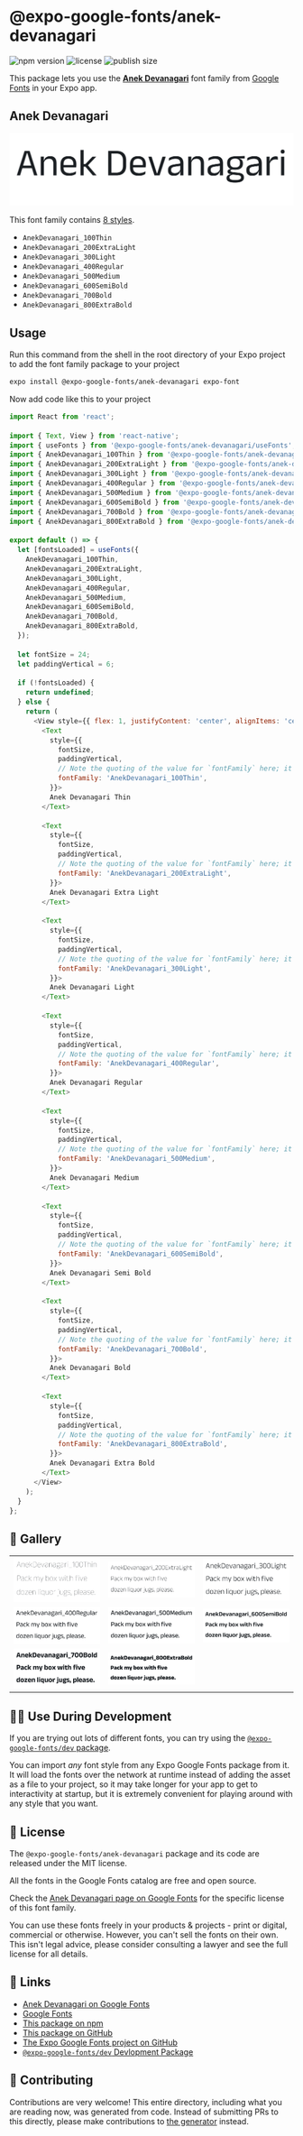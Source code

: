# @expo-google-fonts/anek-devanagari

![npm version](https://flat.badgen.net/npm/v/@expo-google-fonts/anek-devanagari)
![license](https://flat.badgen.net/github/license/expo/google-fonts)
![publish size](https://flat.badgen.net/packagephobia/install/@expo-google-fonts/anek-devanagari)

This package lets you use the [**Anek Devanagari**](https://fonts.google.com/specimen/Anek+Devanagari) font family from [Google Fonts](https://fonts.google.com/) in your Expo app.

## Anek Devanagari

![Anek Devanagari](./font-family.png)

This font family contains [8 styles](#-gallery).

- `AnekDevanagari_100Thin`
- `AnekDevanagari_200ExtraLight`
- `AnekDevanagari_300Light`
- `AnekDevanagari_400Regular`
- `AnekDevanagari_500Medium`
- `AnekDevanagari_600SemiBold`
- `AnekDevanagari_700Bold`
- `AnekDevanagari_800ExtraBold`

## Usage

Run this command from the shell in the root directory of your Expo project to add the font family package to your project
```sh
expo install @expo-google-fonts/anek-devanagari expo-font
```

Now add code like this to your project
```js
import React from 'react';

import { Text, View } from 'react-native';
import { useFonts } from '@expo-google-fonts/anek-devanagari/useFonts';
import { AnekDevanagari_100Thin } from '@expo-google-fonts/anek-devanagari/100Thin';
import { AnekDevanagari_200ExtraLight } from '@expo-google-fonts/anek-devanagari/200ExtraLight';
import { AnekDevanagari_300Light } from '@expo-google-fonts/anek-devanagari/300Light';
import { AnekDevanagari_400Regular } from '@expo-google-fonts/anek-devanagari/400Regular';
import { AnekDevanagari_500Medium } from '@expo-google-fonts/anek-devanagari/500Medium';
import { AnekDevanagari_600SemiBold } from '@expo-google-fonts/anek-devanagari/600SemiBold';
import { AnekDevanagari_700Bold } from '@expo-google-fonts/anek-devanagari/700Bold';
import { AnekDevanagari_800ExtraBold } from '@expo-google-fonts/anek-devanagari/800ExtraBold';

export default () => {
  let [fontsLoaded] = useFonts({
    AnekDevanagari_100Thin,
    AnekDevanagari_200ExtraLight,
    AnekDevanagari_300Light,
    AnekDevanagari_400Regular,
    AnekDevanagari_500Medium,
    AnekDevanagari_600SemiBold,
    AnekDevanagari_700Bold,
    AnekDevanagari_800ExtraBold,
  });

  let fontSize = 24;
  let paddingVertical = 6;

  if (!fontsLoaded) {
    return undefined;
  } else {
    return (
      <View style={{ flex: 1, justifyContent: 'center', alignItems: 'center' }}>
        <Text
          style={{
            fontSize,
            paddingVertical,
            // Note the quoting of the value for `fontFamily` here; it expects a string!
            fontFamily: 'AnekDevanagari_100Thin',
          }}>
          Anek Devanagari Thin
        </Text>

        <Text
          style={{
            fontSize,
            paddingVertical,
            // Note the quoting of the value for `fontFamily` here; it expects a string!
            fontFamily: 'AnekDevanagari_200ExtraLight',
          }}>
          Anek Devanagari Extra Light
        </Text>

        <Text
          style={{
            fontSize,
            paddingVertical,
            // Note the quoting of the value for `fontFamily` here; it expects a string!
            fontFamily: 'AnekDevanagari_300Light',
          }}>
          Anek Devanagari Light
        </Text>

        <Text
          style={{
            fontSize,
            paddingVertical,
            // Note the quoting of the value for `fontFamily` here; it expects a string!
            fontFamily: 'AnekDevanagari_400Regular',
          }}>
          Anek Devanagari Regular
        </Text>

        <Text
          style={{
            fontSize,
            paddingVertical,
            // Note the quoting of the value for `fontFamily` here; it expects a string!
            fontFamily: 'AnekDevanagari_500Medium',
          }}>
          Anek Devanagari Medium
        </Text>

        <Text
          style={{
            fontSize,
            paddingVertical,
            // Note the quoting of the value for `fontFamily` here; it expects a string!
            fontFamily: 'AnekDevanagari_600SemiBold',
          }}>
          Anek Devanagari Semi Bold
        </Text>

        <Text
          style={{
            fontSize,
            paddingVertical,
            // Note the quoting of the value for `fontFamily` here; it expects a string!
            fontFamily: 'AnekDevanagari_700Bold',
          }}>
          Anek Devanagari Bold
        </Text>

        <Text
          style={{
            fontSize,
            paddingVertical,
            // Note the quoting of the value for `fontFamily` here; it expects a string!
            fontFamily: 'AnekDevanagari_800ExtraBold',
          }}>
          Anek Devanagari Extra Bold
        </Text>
      </View>
    );
  }
};

```

## 🔡 Gallery


||||
|-|-|-|
|![AnekDevanagari_100Thin](.//100Thin/AnekDevanagari_100Thin.ttf.png)|![AnekDevanagari_200ExtraLight](.//200ExtraLight/AnekDevanagari_200ExtraLight.ttf.png)|![AnekDevanagari_300Light](.//300Light/AnekDevanagari_300Light.ttf.png)||
|![AnekDevanagari_400Regular](.//400Regular/AnekDevanagari_400Regular.ttf.png)|![AnekDevanagari_500Medium](.//500Medium/AnekDevanagari_500Medium.ttf.png)|![AnekDevanagari_600SemiBold](.//600SemiBold/AnekDevanagari_600SemiBold.ttf.png)||
|![AnekDevanagari_700Bold](.//700Bold/AnekDevanagari_700Bold.ttf.png)|![AnekDevanagari_800ExtraBold](.//800ExtraBold/AnekDevanagari_800ExtraBold.ttf.png)|||


## 👩‍💻 Use During Development

If you are trying out lots of different fonts, you can try using the [`@expo-google-fonts/dev` package](https://github.com/expo/google-fonts/tree/master/font-packages/dev#readme).

You can import *any* font style from any Expo Google Fonts package from it. It will load the fonts
over the network at runtime instead of adding the asset as a file to your project, so it may take longer
for your app to get to interactivity at startup, but it is extremely convenient
for playing around with any style that you want.

## 📖 License

The `@expo-google-fonts/anek-devanagari` package and its code are released under the MIT license.

All the fonts in the Google Fonts catalog are free and open source.

Check the [Anek Devanagari page on Google Fonts](https://fonts.google.com/specimen/Anek+Devanagari) for the specific license of this font family.

You can use these fonts freely in your products & projects - print or digital, commercial or otherwise. However, you can't sell the fonts on their own. This isn't legal advice, please consider consulting a lawyer and see the full license for all details.

## 🔗 Links

- [Anek Devanagari on Google Fonts](https://fonts.google.com/specimen/Anek+Devanagari)
- [Google Fonts](https://fonts.google.com/)
- [This package on npm](https://www.npmjs.com/package/@expo-google-fonts/anek-devanagari)
- [This package on GitHub](https://github.com/expo/google-fonts/tree/master/font-packages/anek-devanagari)
- [The Expo Google Fonts project on GitHub](https://github.com/expo/google-fonts)
- [`@expo-google-fonts/dev` Devlopment Package](https://github.com/expo/google-fonts/tree/master/font-packages/dev)

## 🤝 Contributing

Contributions are very welcome! This entire directory, including what you are reading now, was generated from code. Instead of submitting PRs to this directly, please make contributions to [the generator](https://github.com/expo/google-fonts/tree/master/packages/generator) instead.
